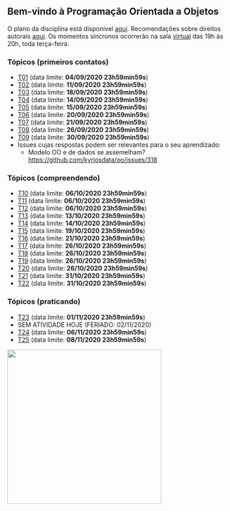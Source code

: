 ## Bem-vindo à Programação Orientada a Objetos

O plano da disciplina está disponível [aqui](./media/plano-poo.pdf). Recomendações sobre direitos autorais [aqui](./media/recomendacao-prograd.pdf). Os
momentos síncronos ocorrerão na sala [virtual](https://meet.google.com/lookup/awkznsp2o3) das 19h às 20h, toda terça-feira.

### Tópicos (primeiros contatos)

- [T01](topicos/01.md) (data limite: **04/09/2020 23h59min59s**)
- [T02](topicos/02.md) (data limite: **11/09/2020 23h59min59s**)
- [T03](topicos/03.md) (data limite: **18/09/2020 23h59min59s**)
- [T04](topicos/04.md) (data limite: **14/09/2020 23h59min59s**)
- [T05](topicos/05.md) (data limite: **15/09/2020 23h59min59s**)
- [T06](topicos/06.md) (data limite: **20/09/2020 23h59min59s**)
- [T07](topicos/07.md) (data limite: **21/09/2020 23h59min59s**)
- [T08](topicos/08.md) (data limite: **26/09/2020 23h59min59s**)
- [T09](topicos/09.md) (data limite: **30/09/2020 23h59min59s**)
- Issues cujas respostas podem ser relevantes para o seu aprendizado:
  - Modelo OO e de dados se assemelham? https://github.com/kyriosdata/oo/issues/318

### Tópicos (compreendendo)

- [T10](topicos/10.md) (data limite: **06/10/2020 23h59min59s**)
- [T11](topicos/11.md) (data limite: **06/10/2020 23h59min59s**)
- [T12](topicos/12.md) (data limite: **06/10/2020 23h59min59s**)
- [T13](topicos/13.md) (data limite: **13/10/2020 23h59min59s**)
- [T14](topicos/14.md) (data limite: **14/10/2020 23h59min59s**)
- [T15](topicos/15.md) (data limite: **19/10/2020 23h59min59s**)
- [T16](topicos/16.md) (data limite: **21/10/2020 23h59min59s**)
- [T17](topicos/17.md) (data limite: **26/10/2020 23h59min59s**)
- [T18](topicos/18.md) (data limite: **26/10/2020 23h59min59s**)
- [T19](topicos/19.md) (data limite: **26/10/2020 23h59min59s**)
- [T20](topicos/20.md) (data limite: **26/10/2020 23h59min59s**)
- [T21](topicos/21.md) (data limite: **31/10/2020 23h59min59s**)
- [T22](topicos/22.md) (data limite: **31/10/2020 23h59min59s**)

### Tópicos (praticando)

- [T23](topicos/23.md) (data limite: **01/11/2020 23h59min59s**)
- SEM ATIVIDADE HOJE (FERIADO: 02/11/2020)
- [T24](topicos/24.md) (data limite: **06/11/2020 23h59min59s**)
- [T25](topicos/25.md) (data limite: **08/11/2020 23h59min59s**)

<img src="https://github.com/kyriosdata/oo/raw/master/media/flyier-poo.png" width="350">
